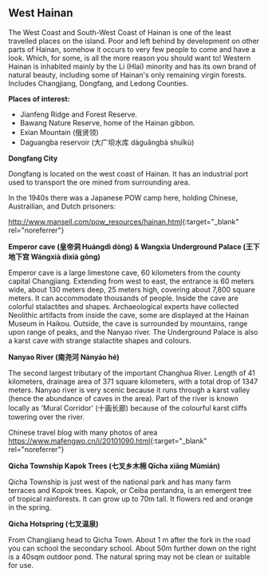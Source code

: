 ## West Hainan

The West Coast and South-West Coast of Hainan is one of the least travelled places on the island. Poor and left behind by development on other parts of Hainan, somehow it occurs to very few people to come and have a look. Which, for some, is all the more reason you should want to! Western Hainan is inhabited mainly by the Li (Hlai)  minority and has its own brand of natural beauty, including some of Hainan's only remaining virgin forests. Includes Changjiang, Dongfang, and Ledong Counties.

**Places of interest:**

- Jianfeng Ridge and Forest Reserve.
- Bawang Nature Reserve, home of the Hainan gibbon.
- Exian Mountain (俄贤领)
- Daguangba reservoir (大广坝水库 dàguǎngbà shuǐkù)



**Dongfang City**

Dongfang is located on the west coast of Hainan. It has an industrial port used to transport the ore mined from surrounding area.

In the 1940s there was a Japanese POW camp here, holding Chinese, Austrailian, and Dutch prisoners:

<http://www.mansell.com/pow_resources/hainan.html>{:target="_blank" rel="noreferrer"}

**Emperor cave (皇帝洞 Huángdì dòng) & Wangxia Underground Palace (王下地下宫 Wángxià dìxià gōng)**

Emperor cave is a large limestone cave, 60 kilometers from the county capital Changjiang. Extending from west to east, the entrance is 60 meters wide, about 130 meters deep, 25 meters high, covering about 7,800 square meters. It can accommodate thousands of people. Inside the cave are colorful stalactites and shapes. Archaeological experts have collected Neolithic artifacts from inside the cave, some are displayed at the Hainan Museum in Haikou. Outside, the cave is surrounded by mountains, range upon range of peaks, and the Nanyao river. The Underground Palace is also a karst cave with strange stalactite shapes and colours.

**Nanyao River (南尧河 Nányáo hé)**

The second largest tributary of the important Changhua River. Length of 41 kilometers, drainage area of 371 square kilometers, with a total drop of 1347 meters. Nanyao river is very scenic because it runs through a karst valley (hence the abundance of caves in the area). Part of the river is known locally as 'Mural Corridor' (十画长廊) because of the colourful karst cliffs towering over the river.

Chinese travel blog with many photos of area <https://www.mafengwo.cn/i/20101090.html>{:target="_blank" rel="noreferrer"}

**Qicha Township Kapok Trees (七叉乡木棉 Qīcha xiāng Mùmián)**

Qicha Township is just west of the national park and has many farm terraces and Kopok trees. Kapok, or Ceiba pentandra, is an emergent tree of tropical rainforests. It can grow up to 70m tall. It flowers red and orange in the spring.

**Qicha Hotspring (七叉温泉)**

From Changjiang head to Qicha Town. About 1 m after the fork in the road you can school the secondary school. About 50m further down on the right is a 40sqm outdoor pond. The natural spring may not be clean or suitable for use.